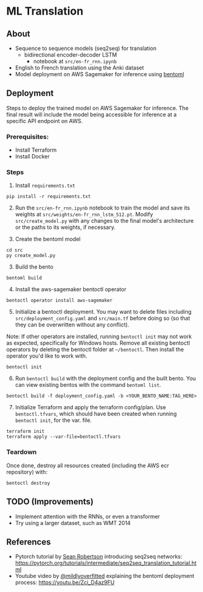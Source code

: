 # ML Translation

## About

- Sequence to sequence models (seq2seq) for translation
  - bidirectional encoder-decoder LSTM
    - notebook at `src/en-fr_rnn.ipynb`
- English to French translation using the Anki dataset
- Model deployment on AWS Sagemaker for inference using [bentoml](https://www.bentoml.com/)

## Deployment

Steps to deploy the trained model on AWS Sagemaker for inference. The final result will include the model being accessible for inference at a specific API endpoint on AWS.

### Prerequisites:

- Install Terraform
- Install Docker

### Steps

1. Install `requirements.txt`

```
pip install -r requirements.txt
```

2. Run the `src/en-fr_rnn.ipynb` notebook to train the model and save its weights at `src/weights/en-fr_rnn_lstm_512.pt`. Modify `src/create_model.py` with any changes to the final model's architecture or the paths to its weights, if necessary.

3. Create the bentoml model

```
cd src
py create_model.py
```

3. Build the bento

```
bentoml build
```

4. Install the aws-sagemaker bentoctl operator

```
bentoctl operator install aws-sagemaker
```

5. Initialize a bentoctl deployment. You may want to delete files including `src/deployment_config.yaml` and `src/main.tf` before doing so (so that they can be overwritten without any conflict).

Note: If other operators are installed, running `bentoctl init` may not work as expected, specifically for Windows hosts. Remove all existing bentoctl operators by deleting the bentoctl folder at `~/bentoctl`. Then install the operator you'd like to work with.

```
bentoctl init
```

6. Run `bentoctl build` with the deployment config and the built bento. You can view existing bentos with the command `bentoml list`.

```
bentoctl build -f deployment_config.yaml -b <YOUR_BENTO_NAME:TAG_HERE>
```

7. Initialize Terraform and apply the terraform config/plan. Use `bentoctl.tfvars`, which should have been created when running `bentoctl init`, for the var. file.

```
terraform init
terraform apply --var-file=bentoctl.tfvars
```

### Teardown

Once done, destroy all resources created (including the AWS ecr repository) with:

```
bentoctl destroy
```

## TODO (Improvements)

- Implement attention with the RNNs, or even a transformer
- Try using a larger dataset, such as WMT 2014

## References

- Pytorch tutorial by [Sean Robertson](https://github.com/spro) introducing seq2seq networks: https://pytorch.org/tutorials/intermediate/seq2seq_translation_tutorial.html
- Youtube video by [@mildlyoverfitted](https://www.youtube.com/@mildlyoverfitted) explaining the bentoml deployment process: https://youtu.be/Zci_D4az9FU
